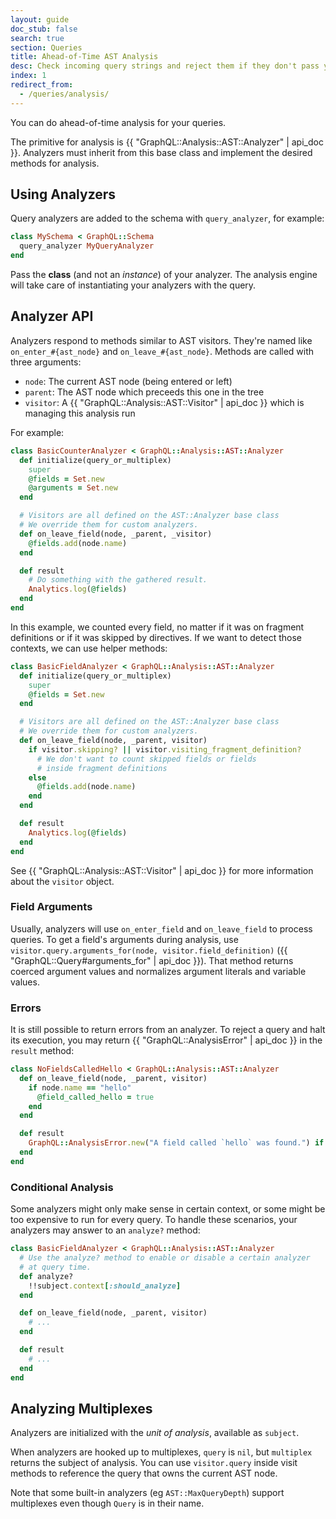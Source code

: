 ```yaml
---
layout: guide
doc_stub: false
search: true
section: Queries
title: Ahead-of-Time AST Analysis
desc: Check incoming query strings and reject them if they don't pass your checks
index: 1
redirect_from:
  - /queries/analysis/
---
```


You can do ahead-of-time analysis for your queries.

The primitive for analysis is {{ "GraphQL::Analysis::AST::Analyzer" | api_doc }}. Analyzers must inherit from this base class and implement the desired methods for analysis.

## Using Analyzers

Query analyzers are added to the schema with `query_analyzer`, for example:

```ruby
class MySchema < GraphQL::Schema
  query_analyzer MyQueryAnalyzer
end
```

Pass the **class** (and not an _instance_) of your analyzer. The analysis engine will take care of instantiating your analyzers with the query.

## Analyzer API

Analyzers respond to methods similar to AST visitors. They're named like `on_enter_#{ast_node}` and `on_leave_#{ast_node}`. Methods are called with three arguments:

- `node`: The current AST node (being entered or left)
- `parent`: The AST node which preceeds this one in the tree
- `visitor`: A {{ "GraphQL::Analysis::AST::Visitor" | api_doc }} which is managing this analysis run

For example:

```ruby
class BasicCounterAnalyzer < GraphQL::Analysis::AST::Analyzer
  def initialize(query_or_multiplex)
    super
    @fields = Set.new
    @arguments = Set.new
  end

  # Visitors are all defined on the AST::Analyzer base class
  # We override them for custom analyzers.
  def on_leave_field(node, _parent, _visitor)
    @fields.add(node.name)
  end

  def result
    # Do something with the gathered result.
    Analytics.log(@fields)
  end
end
```

In this example, we counted every field, no matter if it was on fragment definitions
or if it was skipped by directives. If we want to detect those contexts, we can use helper
methods:

```ruby
class BasicFieldAnalyzer < GraphQL::Analysis::AST::Analyzer
  def initialize(query_or_multiplex)
    super
    @fields = Set.new
  end

  # Visitors are all defined on the AST::Analyzer base class
  # We override them for custom analyzers.
  def on_leave_field(node, _parent, visitor)
    if visitor.skipping? || visitor.visiting_fragment_definition?
      # We don't want to count skipped fields or fields
      # inside fragment definitions
    else
      @fields.add(node.name)
    end
  end

  def result
    Analytics.log(@fields)
  end
end
```

See {{ "GraphQL::Analysis::AST::Visitor" | api_doc }} for more information about the `visitor` object.

### Field Arguments

Usually, analyzers will use `on_enter_field` and `on_leave_field` to process queries. To get a field's arguments during analysis, use `visitor.query.arguments_for(node, visitor.field_definition)` ({{ "GraphQL::Query#arguments_for" | api_doc }}). That method returns coerced argument values and normalizes argument literals and variable values.

### Errors

It is still possible to return errors from an analyzer. To reject a query and halt its execution, you may return {{ "GraphQL::AnalysisError" | api_doc }} in the `result` method:

```ruby
class NoFieldsCalledHello < GraphQL::Analysis::AST::Analyzer
  def on_leave_field(node, _parent, visitor)
    if node.name == "hello"
      @field_called_hello = true
    end
  end

  def result
    GraphQL::AnalysisError.new("A field called `hello` was found.") if @field_called_hello
  end
end
```

### Conditional Analysis

Some analyzers might only make sense in certain context, or some might be too expensive to run for every query. To handle these scenarios, your analyzers may answer to an `analyze?` method:

```ruby
class BasicFieldAnalyzer < GraphQL::Analysis::AST::Analyzer
  # Use the analyze? method to enable or disable a certain analyzer
  # at query time.
  def analyze?
    !!subject.context[:should_analyze]
  end

  def on_leave_field(node, _parent, visitor)
    # ...
  end

  def result
    # ...
  end
end
```

## Analyzing Multiplexes

Analyzers are initialized with the _unit of analysis_, available as `subject`.

When analyzers are hooked up to multiplexes, `query` is `nil`, but `multiplex` returns the subject of analysis. You can use `visitor.query` inside visit methods to reference the query that owns the current AST node.

Note that some built-in analyzers (eg `AST::MaxQueryDepth`) support multiplexes even though `Query` is in their name.
